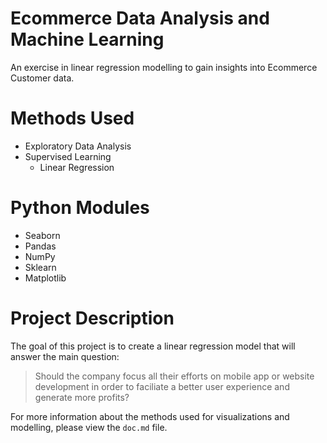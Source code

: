 # Ecommerce Data Analysis and Machine Learning
An exercise in linear regression modelling to gain insights into Ecommerce Customer data.

# Methods Used
- Exploratory Data Analysis
- Supervised Learning
    - Linear Regression

# Python Modules
- Seaborn
- Pandas
- NumPy
- Sklearn
- Matplotlib

# Project Description
The goal of this project is to create a linear regression model that will answer the main question:
 >  Should the company focus all their efforts on mobile app or website development in order to faciliate a better user experience and generate more profits?
 >
For more information about the methods used for visualizations and modelling, please view the `doc.md` file. 
